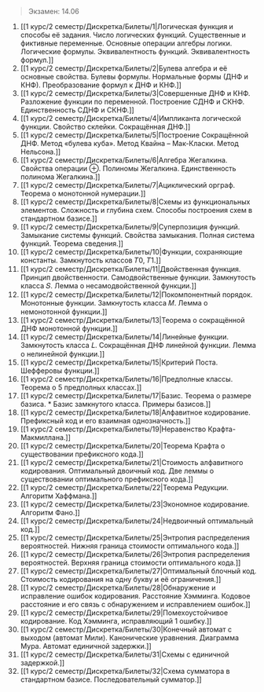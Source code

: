 > Экзамен: 14.06

1. [[1 курс/2 семестр/Дискретка/Билеты/1|Логическая функция и способы её задания. Число логических функций. Существенные и фиктивные переменные. Основные операции алгебры логики. Логические формулы. Эквивалентность функций. Эквивалентность формул.]]
2. [[1 курс/2 семестр/Дискретка/Билеты/2|Булева алгебра и её основные свойства. Булевы формулы. Нормальные формы (ДНФ и КНФ). Преобразование формул к ДНФ и КНФ.]]
3. [[1 курс/2 семестр/Дискретка/Билеты/3|Совершенные ДНФ и КНФ. Разложение функции по переменной. Построение СДНФ и СКНФ. Единственность СДНФ и СКНФ.]]
4. [[1 курс/2 семестр/Дискретка/Билеты/4|Импликанта логической функции. Свойство склейки. Сокращённая ДНФ.]]
5. [[1 курс/2 семестр/Дискретка/Билеты/5|Построение Сокращённой ДНФ. Метод «булева куба». Метод Квайна – Мак-Класки. Метод Нельсона.]]
6. [[1 курс/2 семестр/Дискретка/Билеты/6|Алгебра Жегалкина. Свойства операции ⊕. Полиномы Жегалкина. Единственность полинома Жегалкина.]]
7. [[1 курс/2 семестр/Дискретка/Билеты/7|Ациклический орграф. Теорема о монотонной нумерации.]]
8. [[1 курс/2 семестр/Дискретка/Билеты/8|Схемы из функциональных элементов. Сложность и глубина схем. Способы построения схем в стандартном базисе.]]
9. [[1 курс/2 семестр/Дискретка/Билеты/9|Суперпозиция функций. Замыкание системы функций. Свойства замыкания. Полная система функций. Теорема сведения.]]
10. [[1 курс/2 семестр/Дискретка/Билеты/10|Функции, сохраняющие константы. Замкнутость классов 𝑇0, 𝑇1.]]
11. [[1 курс/2 семестр/Дискретка/Билеты/11|Двойственная функция. Принцип двойственности. Самодвойственные функции. Замкнутость класса 𝑆. Лемма о несамодвойственной функции.]]
12. [[1 курс/2 семестр/Дискретка/Билеты/12|Покомпонентный порядок. Монотонные функции. Замкнутость класса 𝑀. Лемма о немонотонной функции.]]
13. [[1 курс/2 семестр/Дискретка/Билеты/13|Теорема о сокращённой ДНФ монотонной функции.]]
14. [[1 курс/2 семестр/Дискретка/Билеты/14|Линейные функции. Замкнутость класса 𝐿. Сокращённая ДНФ линейной функции. Лемма о нелинейной функции.]]
15. [[1 курс/2 семестр/Дискретка/Билеты/15|Критерий Поста. Шефферовы функции.]]
16. [[1 курс/2 семестр/Дискретка/Билеты/16|Предполные классы. Теорема о 5 предполных классах.]]
17. [[1 курс/2 семестр/Дискретка/Билеты/17|Базис. Теорема о размере базиса. * Базис замкнутого класса. Примеры базисов.]]
18. [[1 курс/2 семестр/Дискретка/Билеты/18|Алфавитное кодирование. Префиксный код и его взаимная однозначность.]]
19. [[1 курс/2 семестр/Дискретка/Билеты/19|Неравенство Крафта-Макмиллана.]]
20. [[1 курс/2 семестр/Дискретка/Билеты/20|Теорема Крафта о существовании префиксного кода.]]
21. [[1 курс/2 семестр/Дискретка/Билеты/21|Стоимость алфавитного кодирования. Оптимальный двоичный код. Две леммы о существовании оптимального префиксного кода.]]
22. [[1 курс/2 семестр/Дискретка/Билеты/22|Теорема Редукции. Алгоритм Хаффмана.]]
23. [[1 курс/2 семестр/Дискретка/Билеты/23|Экономное кодирование. Алгоритм Фано.]]
24. [[1 курс/2 семестр/Дискретка/Билеты/24|Недвоичный оптимальный код.]]
25. [[1 курс/2 семестр/Дискретка/Билеты/25|Энтропия распределения вероятностей. Нижняя граница стоимости оптимального кода.]]
26. [[1 курс/2 семестр/Дискретка/Билеты/26|Энтропия распределения вероятностей. Верхняя граница стоимости оптимального кода.]]
27. [[1 курс/2 семестр/Дискретка/Билеты/27|Оптимальный блочный код. Стоимость кодирования на одну букву и её ограничения.]]
28. [[1 курс/2 семестр/Дискретка/Билеты/28|Обнаружение и исправление ошибок кодирования. Расстояние Хэмминга. Кодовое расстояние и его связь с обнаружением и исправлением ошибок.]]
29. [[1 курс/2 семестр/Дискретка/Билеты/29|Помехоустойчивое кодирование. Код Хэмминга, исправляющий 1 ошибку.]]
30. [[1 курс/2 семестр/Дискретка/Билеты/30|Конечный автомат с выходом (автомат Мили). Канонические уравнения. Диаграмма Мура. Автомат единичной задержки.]]
31. [[1 курс/2 семестр/Дискретка/Билеты/31|Схемы с единичной задержкой.]]
32. [[1 курс/2 семестр/Дискретка/Билеты/32|Схема сумматора в стандартном базисе. Последовательный сумматор.]]
